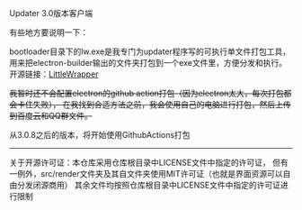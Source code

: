 Updater 3.0版本客户端

有些地方要说明一下：

bootloader目录下的lw.exe是我专门为updater程序写的可执行单文件打包工具，
用来把electron-builder输出的文件夹打包到一个exe文件里，方便分发和执行。开源链接：[LittleWrapper](https://github.com/updater-for-minecraft/LittleWrapper)

~~我暂时还不会配置electron的github action打包（因为electron太大，每次打包都会卡住失败），
在我找到合适方法之前，我会使用自己的电脑进行打包，然后上传到百度云和QQ群文件。~~

从3.0.8之后的版本，将开始使用GithubActions打包


----------------

关于开源许可证：本仓库采用仓库根目录中LICENSE文件中指定的许可证，
但有一例外，src/render文件夹及其自文件夹使用MIT许可证（也就是界面资源可以自由分发闭源商用）
其余文件均按照仓库根目录中LICENSE文件中指定的许可证进行限制

